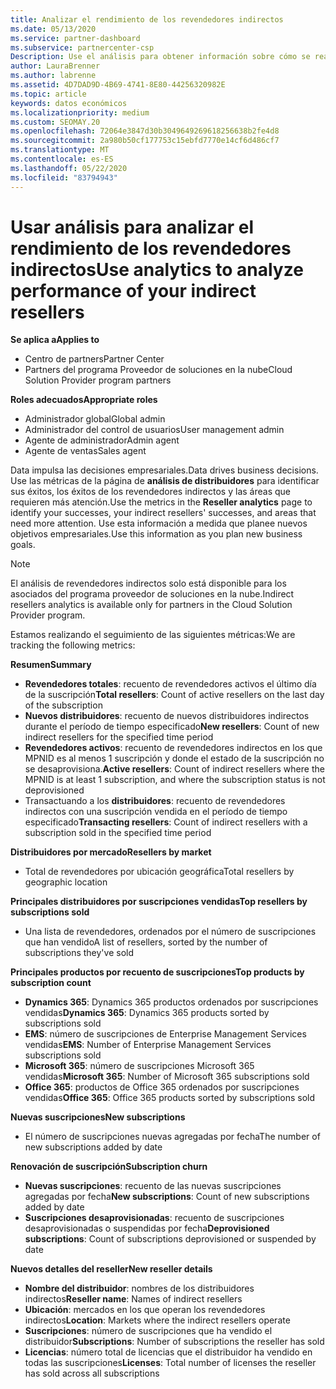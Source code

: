 ```yaml
---
title: Analizar el rendimiento de los revendedores indirectos
ms.date: 05/13/2020
ms.service: partner-dashboard
ms.subservice: partnercenter-csp
Description: Use el análisis para obtener información sobre cómo se realizan los revendedores indirectos, sus éxitos y áreas que puedan necesitar más atención.
author: LauraBrenner
ms.author: labrenne
ms.assetid: 4D7DAD9D-4B69-4741-8E80-44256320982E
ms.topic: article
keywords: datos económicos
ms.localizationpriority: medium
ms.custom: SEOMAY.20
ms.openlocfilehash: 72064e3847d30b3049649269618256638b2fe4d8
ms.sourcegitcommit: 2a980b50cf177753c15ebfd7770e14cf6d486cf7
ms.translationtype: MT
ms.contentlocale: es-ES
ms.lasthandoff: 05/22/2020
ms.locfileid: "83794943"
---
```

# <a name="use-analytics-to-analyze-performance-of-your-indirect-resellers"></a><span data-ttu-id="e248c-104">Usar análisis para analizar el rendimiento de los revendedores indirectos</span><span class="sxs-lookup"><span data-stu-id="e248c-104">Use analytics to analyze performance of your indirect resellers</span></span>

<span data-ttu-id="e248c-105">**Se aplica a**</span><span class="sxs-lookup"><span data-stu-id="e248c-105">**Applies to**</span></span>

- <span data-ttu-id="e248c-106">Centro de partners</span><span class="sxs-lookup"><span data-stu-id="e248c-106">Partner Center</span></span>
- <span data-ttu-id="e248c-107">Partners del programa Proveedor de soluciones en la nube</span><span class="sxs-lookup"><span data-stu-id="e248c-107">Cloud Solution Provider program partners</span></span>

<span data-ttu-id="e248c-108">**Roles adecuados**</span><span class="sxs-lookup"><span data-stu-id="e248c-108">**Appropriate roles**</span></span>

- <span data-ttu-id="e248c-109">Administrador global</span><span class="sxs-lookup"><span data-stu-id="e248c-109">Global admin</span></span>
- <span data-ttu-id="e248c-110">Administrador del control de usuarios</span><span class="sxs-lookup"><span data-stu-id="e248c-110">User management admin</span></span>
- <span data-ttu-id="e248c-111">Agente de administrador</span><span class="sxs-lookup"><span data-stu-id="e248c-111">Admin agent</span></span>
- <span data-ttu-id="e248c-112">Agente de ventas</span><span class="sxs-lookup"><span data-stu-id="e248c-112">Sales agent</span></span>

<span data-ttu-id="e248c-113">Data impulsa las decisiones empresariales.</span><span class="sxs-lookup"><span data-stu-id="e248c-113">Data drives business decisions.</span></span> <span data-ttu-id="e248c-114">Use las métricas de la página de **análisis de distribuidores** para identificar sus éxitos, los éxitos de los revendedores indirectos y las áreas que requieren más atención.</span><span class="sxs-lookup"><span data-stu-id="e248c-114">Use the metrics in the **Reseller analytics** page to identify your successes, your indirect resellers' successes, and areas that need more attention.</span></span> <span data-ttu-id="e248c-115">Use esta información a medida que planee nuevos objetivos empresariales.</span><span class="sxs-lookup"><span data-stu-id="e248c-115">Use this information as you plan new business goals.</span></span>

> [!NOTE]
> <span data-ttu-id="e248c-116">El análisis de revendedores indirectos solo está disponible para los asociados del programa proveedor de soluciones en la nube.</span><span class="sxs-lookup"><span data-stu-id="e248c-116">Indirect resellers analytics is available only for partners in the Cloud Solution Provider program.</span></span>

<span data-ttu-id="e248c-117">Estamos realizando el seguimiento de las siguientes métricas:</span><span class="sxs-lookup"><span data-stu-id="e248c-117">We are tracking the following metrics:</span></span>

<span data-ttu-id="e248c-118">**Resumen**</span><span class="sxs-lookup"><span data-stu-id="e248c-118">**Summary**</span></span>  
 - <span data-ttu-id="e248c-119">**Revendedores totales**: recuento de revendedores activos el último día de la suscripción</span><span class="sxs-lookup"><span data-stu-id="e248c-119">**Total resellers**: Count of active resellers on the last day of the subscription</span></span>  
 - <span data-ttu-id="e248c-120">**Nuevos distribuidores**: recuento de nuevos distribuidores indirectos durante el período de tiempo especificado</span><span class="sxs-lookup"><span data-stu-id="e248c-120">**New resellers**: Count of new indirect resellers for the specified time period</span></span>  
 - <span data-ttu-id="e248c-121">**Revendedores activos**: recuento de revendedores indirectos en los que MPNID es al menos 1 suscripción y donde el estado de la suscripción no se desaprovisiona.</span><span class="sxs-lookup"><span data-stu-id="e248c-121">**Active resellers**: Count of indirect resellers where the MPNID is at least 1 subscription, and where the subscription status is not deprovisioned</span></span>  
 - <span data-ttu-id="e248c-122">Transactuando a los **distribuidores**: recuento de revendedores indirectos con una suscripción vendida en el período de tiempo especificado</span><span class="sxs-lookup"><span data-stu-id="e248c-122">**Transacting resellers**: Count of indirect resellers with a subscription sold in the specified time period</span></span>  

<span data-ttu-id="e248c-123">**Distribuidores por mercado**</span><span class="sxs-lookup"><span data-stu-id="e248c-123">**Resellers by market**</span></span>  
 - <span data-ttu-id="e248c-124">Total de revendedores por ubicación geográfica</span><span class="sxs-lookup"><span data-stu-id="e248c-124">Total resellers by geographic location</span></span>  

<span data-ttu-id="e248c-125">**Principales distribuidores por suscripciones vendidas**</span><span class="sxs-lookup"><span data-stu-id="e248c-125">**Top resellers by subscriptions sold**</span></span>
 - <span data-ttu-id="e248c-126">Una lista de revendedores, ordenados por el número de suscripciones que han vendido</span><span class="sxs-lookup"><span data-stu-id="e248c-126">A list of resellers, sorted by the number of subscriptions they've sold</span></span>  

<span data-ttu-id="e248c-127">**Principales productos por recuento de suscripciones**</span><span class="sxs-lookup"><span data-stu-id="e248c-127">**Top products by subscription count**</span></span>  
 - <span data-ttu-id="e248c-128">**Dynamics 365**: Dynamics 365 productos ordenados por suscripciones vendidas</span><span class="sxs-lookup"><span data-stu-id="e248c-128">**Dynamics 365**: Dynamics 365 products sorted by subscriptions sold</span></span>  
 - <span data-ttu-id="e248c-129">**EMS**: número de suscripciones de Enterprise Management Services vendidas</span><span class="sxs-lookup"><span data-stu-id="e248c-129">**EMS**: Number of Enterprise Management Services subscriptions sold</span></span>  
 - <span data-ttu-id="e248c-130">**Microsoft 365**: número de suscripciones Microsoft 365 vendidas</span><span class="sxs-lookup"><span data-stu-id="e248c-130">**Microsoft 365**: Number of Microsoft 365 subscriptions sold</span></span>  
 - <span data-ttu-id="e248c-131">**Office 365**: productos de Office 365 ordenados por suscripciones vendidas</span><span class="sxs-lookup"><span data-stu-id="e248c-131">**Office 365**: Office 365 products sorted by subscriptions sold</span></span>  

<span data-ttu-id="e248c-132">**Nuevas suscripciones**</span><span class="sxs-lookup"><span data-stu-id="e248c-132">**New subscriptions**</span></span>  
 - <span data-ttu-id="e248c-133">El número de suscripciones nuevas agregadas por fecha</span><span class="sxs-lookup"><span data-stu-id="e248c-133">The number of new subscriptions added by date</span></span>  

<span data-ttu-id="e248c-134">**Renovación de suscripción**</span><span class="sxs-lookup"><span data-stu-id="e248c-134">**Subscription churn**</span></span>  
 - <span data-ttu-id="e248c-135">**Nuevas suscripciones**: recuento de las nuevas suscripciones agregadas por fecha</span><span class="sxs-lookup"><span data-stu-id="e248c-135">**New subscriptions**: Count of new subscriptions added by date</span></span>  
 - <span data-ttu-id="e248c-136">**Suscripciones desaprovisionadas**: recuento de suscripciones desaprovisionadas o suspendidas por fecha</span><span class="sxs-lookup"><span data-stu-id="e248c-136">**Deprovisioned subscriptions**: Count of subscriptions deprovisioned or suspended by date</span></span>  

<span data-ttu-id="e248c-137">**Nuevos detalles del reseller**</span><span class="sxs-lookup"><span data-stu-id="e248c-137">**New reseller details**</span></span>  
 - <span data-ttu-id="e248c-138">**Nombre del distribuidor**: nombres de los distribuidores indirectos</span><span class="sxs-lookup"><span data-stu-id="e248c-138">**Reseller name**: Names of indirect resellers</span></span>  
 - <span data-ttu-id="e248c-139">**Ubicación**: mercados en los que operan los revendedores indirectos</span><span class="sxs-lookup"><span data-stu-id="e248c-139">**Location**: Markets where the indirect resellers operate</span></span>  
 - <span data-ttu-id="e248c-140">**Suscripciones**: número de suscripciones que ha vendido el distribuidor</span><span class="sxs-lookup"><span data-stu-id="e248c-140">**Subscriptions**: Number of subscriptions the reseller has sold</span></span>  
 - <span data-ttu-id="e248c-141">**Licencias**: número total de licencias que el distribuidor ha vendido en todas las suscripciones</span><span class="sxs-lookup"><span data-stu-id="e248c-141">**Licenses**: Total number of licenses the reseller has sold across all subscriptions</span></span>  
  
  